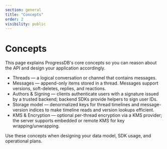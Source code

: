 ```yaml
---
section: general
title: "Concepts"
order: 2
visibility: public
---
```


# Concepts

This page explains ProgressDB's core concepts so you can reason about the API
and design your application accordingly.

- Threads — a logical conversation or channel that contains messages.
- Messages — append-only items stored in a thread. Messages support versions,
  soft-deletes, replies, and reactions.
- Authors & Signing — clients authenticate users with a signature issued by a
  trusted backend; backend SDKs provide helpers to sign user IDs.
- Storage model — denormalized keys for thread timelines and message-version
  indices to make timeline reads and version lookups efficient.
- KMS & Encryption — optional per-thread encryption via a KMS provider; the
  server supports embedded or remote KMS for key wrapping/unwrapping.

Use these concepts when designing your data model, SDK usage, and operational
plans.

